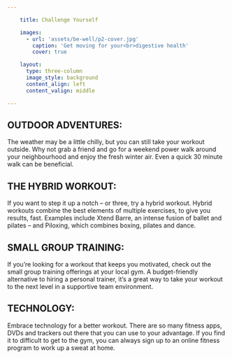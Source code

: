 ```yaml
---

    title: Challenge Yourself

    images:
      - url: 'assets/be-well/p2-cover.jpg'
        caption: 'Get moving for your<br>digestive health'
        cover: true

    layout:
      type: three-column
      image_style: background
      content_align: left
      content_valign: middle

---
```


<h2>OUTDOOR ADVENTURES:</h2>
<p>The weather may be a little chilly, but you can still take your workout outside. Why not grab a friend and go for a weekend power walk around your neighbourhood and enjoy the fresh winter air. Even a quick 30 minute walk can be beneficial.</p>
<h2>THE HYBRID WORKOUT:</h2>
<p>If you want to step it up a notch – or three, try a hybrid workout. Hybrid workouts combine the best elements of multiple exercises, to give you results, fast. Examples include Xtend Barre, an intense fusion of ballet and pilates – and Piloxing, which combines boxing, pilates and dance.</p>
<h2>SMALL GROUP TRAINING:</h2>
<p>If you’re looking for a workout that keeps you motivated, check out the small group training offerings at your local gym. A budget-friendly alternative to hiring a personal trainer, it’s a great way to take your workout to the next level in a supportive team environment.</p>
<h2>TECHNOLOGY:</h2>
<p>Embrace technology for a better workout. There are so many fitness apps, DVDs and trackers out there that you can use to your advantage. If you find it to difficult to get to the gym, you can always sign up to an online fitness program to work up a sweat at home.</p>
